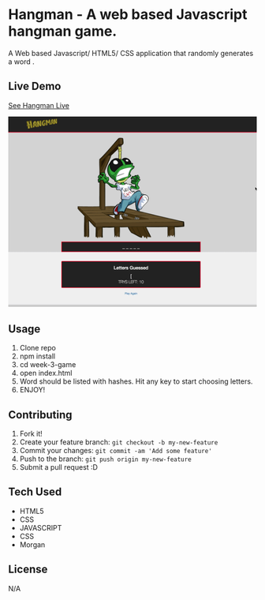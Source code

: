 # Hangman - A web based Javascript hangman game.  

A Web based Javascript/ HTML5/ CSS application that randomly generates a word . 

## Live Demo

[See Hangman Live](https://ramirolpz55.github.io/week-3-game/)

![Hangman](assets/images/hangman.gif)


## Usage

1. Clone repo
2. npm install
3. cd week-3-game
4. open index.html
5. Word should be listed with hashes. Hit any key to start choosing letters. 
6. ENJOY! 

## Contributing

1. Fork it!
2. Create your feature branch: `git checkout -b my-new-feature`
3. Commit your changes: `git commit -am 'Add some feature'`
4. Push to the branch: `git push origin my-new-feature`
5. Submit a pull request :D

## Tech Used 

* HTML5 
* CSS 
* JAVASCRIPT 
* CSS
* Morgan 

## License

N/A